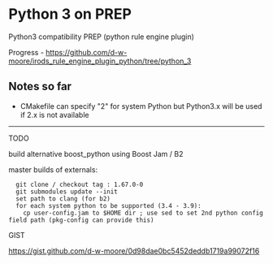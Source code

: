 # Python 3 on PREP

Python3 compatibility PREP (python rule engine plugin)

Progress - https://github.com/d-w-moore/irods_rule_engine_plugin_python/tree/python_3


## Notes so far
  - CMakefile can specify "2" for system Python but Python3.x will be used if 2.x is not available
  
---  
TODO

build alternative boost_python using Boost Jam / B2

master builds of externals:
```
  git clone / checkout tag : 1.67.0-0
  git submodules update --init
  set path to clang (for b2)
  for each system python to be supported (3.4 - 3.9):
    cp user-config.jam to $HOME dir ; use sed to set 2nd python config field path (pkg-config can provide this)
```
GIST

https://gist.github.com/d-w-moore/0d98dae0bc5452deddb1719a99072f16
